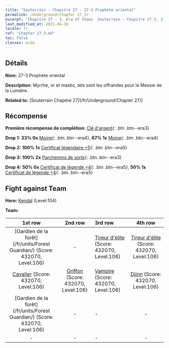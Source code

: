 ```yaml
---
title: "Souterrain - Chapitre 27 - 27-3 Prophète oriental"
permalink: /Underground/Chapter 27_3/
excerpt: "Chapitre 27 - 3. Era of Chaos  Souterrain - Chapitre 27_3. 27-3 Prophète oriental"
last_modified_at: 2021-04-26
locale: fr
ref: "Chapter 27_3.md"
toc: false
classes: wide
---
```


## Détails

 **Nom:** 27-3 Prophète oriental

 **Description:** Myrrhe, or et mastic, tels sont les offrandes pour le Messie de la Lumière.

 **Related to:** [Souterrain Chapitre 27](/fr/Underground/Chapter 27/)

## Récompense

 **Première récompense de complétion:** [Clé d'argent](/ItemsFR/con_693/){: .btn .btn--era3}

 **Drop 1:** **33% 0x** [Moine](/ItemsFR/unt_194/){: .btn .btn--era4}, **67% 1x** [Moine](/ItemsFR/unt_194/){: .btn .btn--era4}

 **Drop 2:** **100% 1x** [Certificat légendaire +5](/ItemsFR/mat_102/){: .btn .btn--era5}

 **Drop 3:** **100% 2x** [Parchemins de sorts](/ItemsFR/con_694/){: .btn .btn--era3}

 **Drop 4:** **50% 0x** [Certificat de légende +4](/ItemsFR/mat_95/){: .btn .btn--era5}, **50% 1x** [Certificat de légende +4](/ItemsFR/mat_95/){: .btn .btn--era5}


## Fight against Team
 **Hero:** [Kendal](/fr/heroes/Kendal/) (Level:104)

 **Team:**


  | 1st row | 2nd row | 3rd row | 4th row |
  |:----:|:----:|:----|:----:|
  | [Gardien de la forêt](/fr/units/Forest Guardian/) (Score: 432070, Level:106)  | - | [Tireur d'élite](/fr/units/Sharpshooter/) (Score: 432070, Level:106)  | [Tireur d'élite](/fr/units/Sharpshooter/) (Score: 432070, Level:106)  |
  | [Cavalier](/fr/units/Cavalier/) (Score: 432070, Level:106)  | [Griffon](/fr/units/Griffin/) (Score: 432070, Level:106)  | [Vampire](/fr/units/Vampire/) (Score: 432070, Level:106)  | [Djinn](/fr/units/Genie/) (Score: 432070, Level:106)  |
  | [Gardien de la forêt](/fr/units/Forest Guardian/) (Score: 432070, Level:106)  | - | - | - |
  | - | - | - | - |


